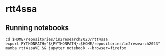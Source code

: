 # rtt4ssa

## Running notebooks
```
cd $HOME/repositories/in2research2023/rtt4ssa
export PYTHONPATH="${PYTHONPATH}:$HOME/repositories/in2research2023"
mamba rtt4ssaVE && jupyter notebook --browser=firefox
```